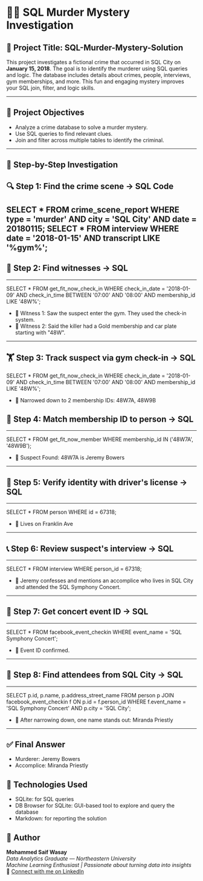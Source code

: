 # 🕵️‍♂️ SQL Murder Mystery Investigation

## 📁 Project Title: SQL-Murder-Mystery-Solution

This project investigates a fictional crime that occurred in SQL City on **January 15, 2018**. The goal is to identify the murderer using SQL queries and logic. The database includes details about crimes, people, interviews, gym memberships, and more. This fun and engaging mystery improves your SQL join, filter, and logic skills.

---

## 🎯 Project Objectives

- Analyze a crime database to solve a murder mystery.
- Use SQL queries to find relevant clues.
- Join and filter across multiple tables to identify the criminal.

---

## 🧩 Step-by-Step Investigation

## 🔍 Step 1: Find the crime scene -> SQL Code

SELECT * 
FROM crime_scene_report
WHERE type = 'murder' 
  AND city = 'SQL City' 
  AND date = 20180115;
SELECT * 
FROM interview 
WHERE date = '2018-01-15' AND transcript LIKE '%gym%';
---
## 👥 Step 2: Find witnesses -> SQL
---
SELECT * 
FROM get_fit_now_check_in 
WHERE check_in_date = '2018-01-09' AND check_in_time BETWEEN '07:00' AND '08:00' 
AND membership_id LIKE '48W%';
- 📌 Witness 1: Saw the suspect enter the gym. They used the check-in system.
- 📌 Witness 2: Said the killer had a Gold membership and car plate starting with "48W".
---
## 🏋️ Step 3: Track suspect via gym check-in -> SQL

SELECT * 
FROM get_fit_now_check_in 
WHERE check_in_date = '2018-01-09' AND check_in_time BETWEEN '07:00' AND '08:00' 
AND membership_id LIKE '48W%';
- 📌 Narrowed down to 2 membership IDs: 48W7A, 48W9B

## 🪪 Step 4: Match membership ID to person -> SQL
---
SELECT * 
FROM get_fit_now_member 
WHERE membership_id IN ('48W7A', '48W9B');
- 📌 Suspect Found: 48W7A is Jeremy Bowers
---

## 📄 Step 5: Verify identity with driver's license -> SQL
---
SELECT * 
FROM person 
WHERE id = 67318;
- 📌 Lives on Franklin Ave
---

## 📞 Step 6: Review suspect's interview -> SQL
---
SELECT * 
FROM interview 
WHERE person_id = 67318;
- 📌 Jeremy confesses and mentions an accomplice who lives in SQL City and attended the SQL Symphony Concert.
---

## 🎼 Step 7: Get concert event ID -> SQL
---
SELECT * 
FROM facebook_event_checkin 
WHERE event_name = 'SQL Symphony Concert';
- 📌 Event ID confirmed.
---

## 🧍 Step 8: Find attendees from SQL City -> SQL
---
SELECT p.id, p.name, p.address_street_name
FROM person p
JOIN facebook_event_checkin f 
ON p.id = f.person_id
WHERE f.event_name = 'SQL Symphony Concert'
  AND p.city = 'SQL City';
- 📌 After narrowing down, one name stands out: Miranda Priestly
---

## ✅ Final Answer
- Murderer: Jeremy Bowers
- Accomplice: Miranda Priestly

## 💾 Technologies Used
- SQLite: for SQL queries
- DB Browser for SQLite: GUI-based tool to explore and query the database
- Markdown: for reporting the solution

## 🧠 Author  
**Mohammed Saif Wasay**  
*Data Analytics Graduate — Northeastern University*  
*Machine Learning Enthusiast | Passionate about turning data into insights*  
🔗 [Connect with me on LinkedIn](https://www.linkedin.com/in/mohammed-saif-wasay-4b3b64199/)
